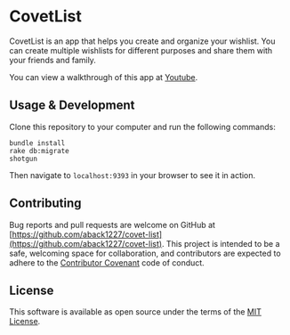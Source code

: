 # CovetList

CovetList is an app that helps you create and organize your wishlist. You can create multiple wishlists for different purposes and share them with your friends and family.

You can view a walkthrough of this app at [Youtube](https://youtu.be/24b7tHHkjr4).

## Usage & Development

Clone this repository to your computer and run the following commands:

```
bundle install
rake db:migrate
shotgun
```

Then navigate to `localhost:9393` in your browser to see it in action.

## Contributing

Bug reports and pull requests are welcome on GitHub at [https://github.com/aback1227/covet-list](https://github.com/aback1227/covet-list). This project is intended to be a safe, welcoming space for collaboration, and contributors are expected to adhere to the [Contributor Covenant](http://contributor-covenant.org) code of conduct.

## License

This software is available as open source under the terms of the [MIT License](http://opensource.org/licenses/MIT).